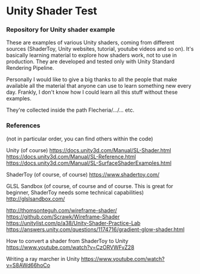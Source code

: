 # Unity Shader Test
### Repository for Unity shader example

These are examples of various Unity shaders, coming from different sources (ShaderToy, Unity websites, tutorial, youtube videos and so on). It's basically learning material to explore how shaders work, not to use in production. They are developed and tested only with Unity Standard Rendering Pipeline.

Personally I would like to give a big thanks to all the people that make available all the material that anyone can use to learn something new every day. Frankly, I don't know how I could learn all this stuff without these examples.

They're collected inside the path Flecheria/.../... etc.

### References
(not in particular order, you can find others within the code)

Unity (of course)
https://docs.unity3d.com/Manual/SL-Shader.html
https://docs.unity3d.com/Manual/SL-Reference.html
https://docs.unity3d.com/Manual/SL-SurfaceShaderExamples.html

ShaderToy (of course, of course)
https://www.shadertoy.com/

GLSL Sandbox (of course, of course and of course. This is great for beginner, ShaderToy needs some technical capabilities)
http://glslsandbox.com/

http://thomsonteguh.com/wireframe-shader/
https://github.com/Scrawk/Wireframe-Shader
https://unitylist.com/p/a38/Unity-Shader-Practice-Lab
https://answers.unity.com/questions/1174716/gradient-glow-shader.html

How to convert a shader from ShaderToy to Unity
https://www.youtube.com/watch?v=CzORVWFvZ28

Writing a ray marcher in Unity
https://www.youtube.com/watch?v=S8AWd66hoCo